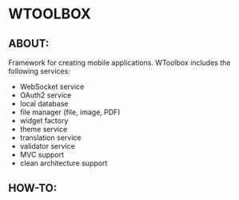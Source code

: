 # WTOOLBOX


## ABOUT:
Framework for creating mobile applications. WToolbox includes the following services:
- WebSocket service
- OAuth2 service
- local database
- file manager (file, image, PDF)
- widget factory
- theme service
- translation service
- validator service
- MVC support
- clean architecture support


## HOW-TO:


